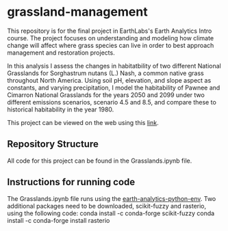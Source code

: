 # grassland-management
This repository is for the final project in EarthLabs's Earth Analytics Intro course. The project focuses on understanding and modeling how climate change will affect where grass species can live in order to best approach management and restoration projects. 

In this analysis I assess the changes in habitatbility of two different National Grasslands for Sorghastrum nutans (L.) Nash, a common native grass throughout North America. Using soil pH, elevation, and slope aspect as constants, and varying precipitation, I model the habitability of Pawnee and Cimarron National Grasslands for the years 2050 and 2099 under two different emissions scenarios, scenario 4.5 and 8.5, and compare these to historical habitability in the year 1980.

This project can be viewed on the web using this [link](https://alexiemillikin.github.io/grassland-management/).

## Repository Structure
All code for this project can be found in the Grasslands.ipynb file.

## Instructions for running code
The Grasslands.ipynb file runs using the [earth-analytics-python-env](https://github.com/earthlab/earth-analytics-python-env/blob/main/environment.yml). Two additional packages need to be downloaded, scikit-fuzzy and rasterio, using the following code:
conda install -c conda-forge scikit-fuzzy
conda install -c conda-forge install rasterio